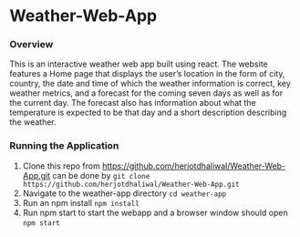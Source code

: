 # Weather-Web-App

### Overview

This is an interactive weather web app built using react. The website features a Home page that displays the user’s location in the form of city, country, the date and time of which the weather information is correct, key weather metrics, and a forecast for the coming seven days as well as for the current day. The forecast also has information about what the temperature is expected to be that day and a short description describing the weather.

### Running the Application

1. Clone this repo from https://github.com/herjotdhaliwal/Weather-Web-App.git can be done by ```git clone https://github.com/herjotdhaliwal/Weather-Web-App.git```
2. Navigate to the weather-app directory ```cd weather-app```
3. Run an npm install ```npm install```
4. Run npm start to start the webapp and a browser window should open ```npm start```

